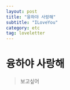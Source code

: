 ```yaml
---
layout: post
title: "융하야 사랑해"
subtitle: "ILoveYou"
category: etc
tag: loveletter
---
```


# 융하야 사랑해

>보고싶어